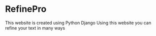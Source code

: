 # RefinePro
This website is created using Python Django 
Using this website you can refine your text in many ways
